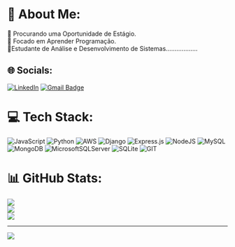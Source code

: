 # 👋 About Me:

🤝 Procurando uma Oportunidade de Estágio.<br>🔭 Focado em Aprender Programação.<br> 💬Estudante de Análise e Desenvolvimento de Sistemas..................


## 🌐 Socials:
[![LinkedIn](https://img.shields.io/badge/LinkedIn-%230077B5.svg?logo=linkedin&logoColor=white)](https://www.linkedin.com/in/jhonatasdeoliveira/)
[![Gmail Badge](https://img.shields.io/badge/-Gmail-006bed?style=flat-square&logo=Gmail&logoColor=white&link=mailto:jhonatasoliveira307@gmail.com)](mailto:jhonatasoliveira307@gmail.com)

# 💻 Tech Stack:
![JavaScript](https://img.shields.io/badge/javascript-%23323330.svg?style=for-the-badge&logo=javascript&logoColor=%23F7DF1E) ![Python](https://img.shields.io/badge/python-3670A0?style=for-the-badge&logo=python&logoColor=ffdd54) ![AWS](https://img.shields.io/badge/AWS-%23FF9900.svg?style=for-the-badge&logo=amazon-aws&logoColor=white) ![Django](https://img.shields.io/badge/django-%23092E20.svg?style=for-the-badge&logo=django&logoColor=white) ![Express.js](https://img.shields.io/badge/express.js-%23404d59.svg?style=for-the-badge&logo=express&logoColor=%2361DAFB)  ![NodeJS](https://img.shields.io/badge/node.js-6DA55F?style=for-the-badge&logo=node.js&logoColor=white) ![MySQL](https://img.shields.io/badge/mysql-%2300000f.svg?style=for-the-badge&logo=mysql&logoColor=white) ![MongoDB](https://img.shields.io/badge/MongoDB-%234ea94b.svg?style=for-the-badge&logo=mongodb&logoColor=white) ![MicrosoftSQLServer](https://img.shields.io/badge/Microsoft%20SQL%20Server-CC2927?style=for-the-badge&logo=microsoft%20sql%20server&logoColor=white) ![SQLite](https://img.shields.io/badge/sqlite-%2307405e.svg?style=for-the-badge&logo=sqlite&logoColor=white) ![GIT](https://img.shields.io/badge/Git-fc6d26?style=for-the-badge&logo=git&logoColor=white)

# 📊 GitHub Stats:
![](https://github-readme-stats.vercel.app/api?username=devjhonatas&theme=jolly&hide_border=false&include_all_commits=false&count_private=false)<br/>
![](https://github-readme-streak-stats.herokuapp.com/?user=devjhonatas&theme=jolly&hide_border=false)<br/>
![](https://github-readme-stats.vercel.app/api/top-langs/?username=devjhonatas&theme=jolly&hide_border=false&include_all_commits=false&count_private=false&layout=compact)

---
[![](https://visitcount.itsvg.in/api?id=devjhonatas&icon=1&color=1)](https://visitcount.itsvg.in)

<!-- Proudly created with GPRM ( https://gprm.itsvg.in ) -->
